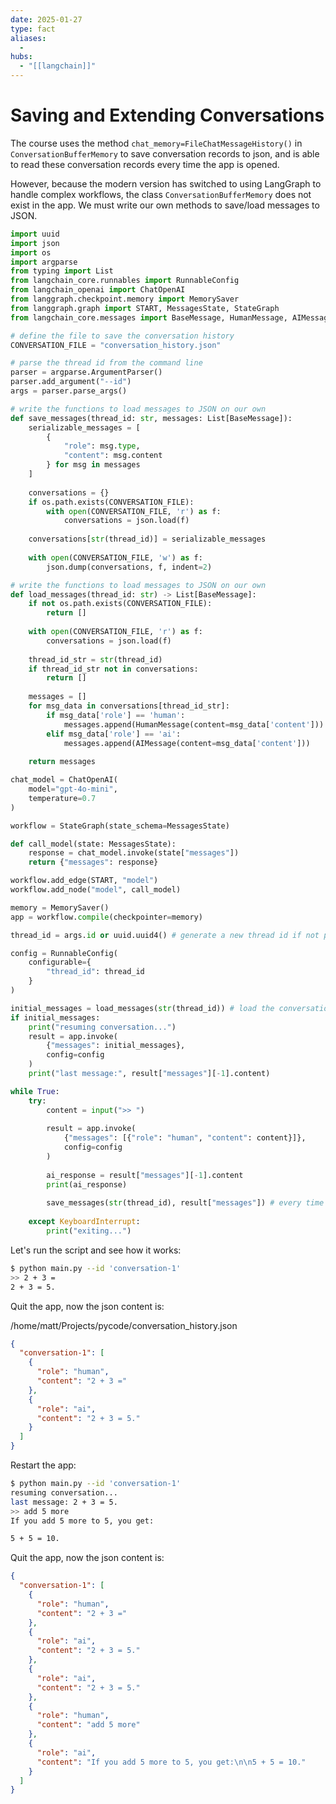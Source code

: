 ```yaml
---
date: 2025-01-27
type: fact
aliases:
  -
hubs:
  - "[[langchain]]"
---
```


# Saving and Extending Conversations

The course uses the method `chat_memory=FileChatMessageHistory()` in `ConversationBufferMemory` to save conversation records to json, and is able to read these conversation records every time the app is opened.

However, because the modern version has switched to using LangGraph to handle complex workflows, the class `ConversationBufferMemory` does not exist in the app. We must write our own methods to save/load messages to JSON.

```py
import uuid
import json
import os
import argparse
from typing import List
from langchain_core.runnables import RunnableConfig
from langchain_openai import ChatOpenAI
from langgraph.checkpoint.memory import MemorySaver
from langgraph.graph import START, MessagesState, StateGraph
from langchain_core.messages import BaseMessage, HumanMessage, AIMessage

# define the file to save the conversation history
CONVERSATION_FILE = "conversation_history.json"

# parse the thread id from the command line
parser = argparse.ArgumentParser()
parser.add_argument("--id")
args = parser.parse_args()

# write the functions to load messages to JSON on our own
def save_messages(thread_id: str, messages: List[BaseMessage]):
    serializable_messages = [
        {
            "role": msg.type, 
            "content": msg.content
        } for msg in messages
    ]
    
    conversations = {}
    if os.path.exists(CONVERSATION_FILE):
        with open(CONVERSATION_FILE, 'r') as f:
            conversations = json.load(f)
    
    conversations[str(thread_id)] = serializable_messages
    
    with open(CONVERSATION_FILE, 'w') as f:
        json.dump(conversations, f, indent=2)

# write the functions to load messages to JSON on our own
def load_messages(thread_id: str) -> List[BaseMessage]:
    if not os.path.exists(CONVERSATION_FILE):
        return []
    
    with open(CONVERSATION_FILE, 'r') as f:
        conversations = json.load(f)
    
    thread_id_str = str(thread_id)
    if thread_id_str not in conversations:
        return []
    
    messages = []
    for msg_data in conversations[thread_id_str]:
        if msg_data['role'] == 'human':
            messages.append(HumanMessage(content=msg_data['content']))
        elif msg_data['role'] == 'ai':
            messages.append(AIMessage(content=msg_data['content']))
    
    return messages

chat_model = ChatOpenAI(
    model="gpt-4o-mini",
    temperature=0.7
)

workflow = StateGraph(state_schema=MessagesState)

def call_model(state: MessagesState):
    response = chat_model.invoke(state["messages"])
    return {"messages": response}

workflow.add_edge(START, "model")
workflow.add_node("model", call_model)

memory = MemorySaver()
app = workflow.compile(checkpointer=memory)

thread_id = args.id or uuid.uuid4() # generate a new thread id if not provided

config = RunnableConfig(
    configurable={
        "thread_id": thread_id
    }
)

initial_messages = load_messages(str(thread_id)) # load the conversation from json when the app starts
if initial_messages:
    print("resuming conversation...")
    result = app.invoke(
        {"messages": initial_messages}, 
        config=config
    )
    print("last message:", result["messages"][-1].content)

while True:
    try:
        content = input(">> ")
        
        result = app.invoke(
            {"messages": [{"role": "human", "content": content}]}, 
            config=config
        )
        
        ai_response = result["messages"][-1].content
        print(ai_response)
        
        save_messages(str(thread_id), result["messages"]) # every time we get a response, save the conversation to json
        
    except KeyboardInterrupt:
        print("exiting...")
```

Let's run the script and see how it works:

```sh
$ python main.py --id 'conversation-1'
>> 2 + 3 =     
2 + 3 = 5.
```

Quit the app, now the json content is:

/home/matt/Projects/pycode/conversation_history.json
```json
{
  "conversation-1": [
    {
      "role": "human",
      "content": "2 + 3 ="
    },
    {
      "role": "ai",
      "content": "2 + 3 = 5."
    }
  ]
}
```

Restart the app:
```sh
$ python main.py --id 'conversation-1'
resuming conversation...
last message: 2 + 3 = 5.
>> add 5 more
If you add 5 more to 5, you get:

5 + 5 = 10.
```

Quit the app, now the json content is:
```json
{
  "conversation-1": [
    {
      "role": "human",
      "content": "2 + 3 ="
    },
    {
      "role": "ai",
      "content": "2 + 3 = 5."
    },
    {
      "role": "ai",
      "content": "2 + 3 = 5."
    },
    {
      "role": "human",
      "content": "add 5 more"
    },
    {
      "role": "ai",
      "content": "If you add 5 more to 5, you get:\n\n5 + 5 = 10."
    }
  ]
}
```

